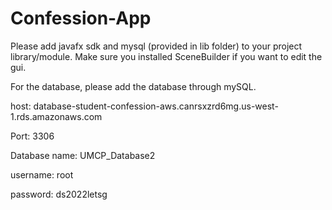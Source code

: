 # Confession-App
Please add javafx sdk and mysql (provided in lib folder) to your project library/module. 
Make sure you installed SceneBuilder if you want to edit the gui.

For the database, please add the database through mySQL. 

host: database-student-confession-aws.canrsxzrd6mg.us-west-1.rds.amazonaws.com

Port: 3306

Database name: UMCP_Database2

username: root

password: ds2022letsg
